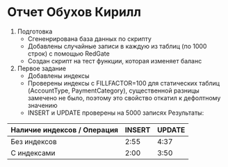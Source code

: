 # Отчет Обухов Кирилл

1. Подготовка
   - Сгененрирована база данных по скрипту
   - Добавлены случайные записи в каждую из таблиц (по 1000 строк) с помощью RedGate
   - Создан скрипт на тест функции, которая изменяет баланс
2. Первое задание
   - Добавлены индексы 
   - Проверены индексы с FILLFACTOR=100 для статических таблиц (AccountType, PaymentCategory), существенной разницы замечено не было, поэтому это свойство откатил к дефолтному значению
   - INSERT и UPDATE проверены на 5000 записях
 Результаты:
 
 | Наличие индексов / Операция  | INSERT  | UPDATE  |
|---|---|---|
| Без индексов  | 2:55  | 4:37  |
| С индексами  |  2:00 | 3:50  |
